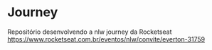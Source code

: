 # <nlw/> Journey

Repositório desenvolvendo a nlw journey da Rocketseat https://www.rocketseat.com.br/eventos/nlw/convite/everton-31759